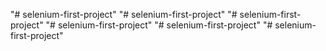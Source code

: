 "# selenium-first-project" 
"# selenium-first-project" 
"# selenium-first-project" 
"# selenium-first-project" 
"# selenium-first-project" 
"# selenium-first-project" 
